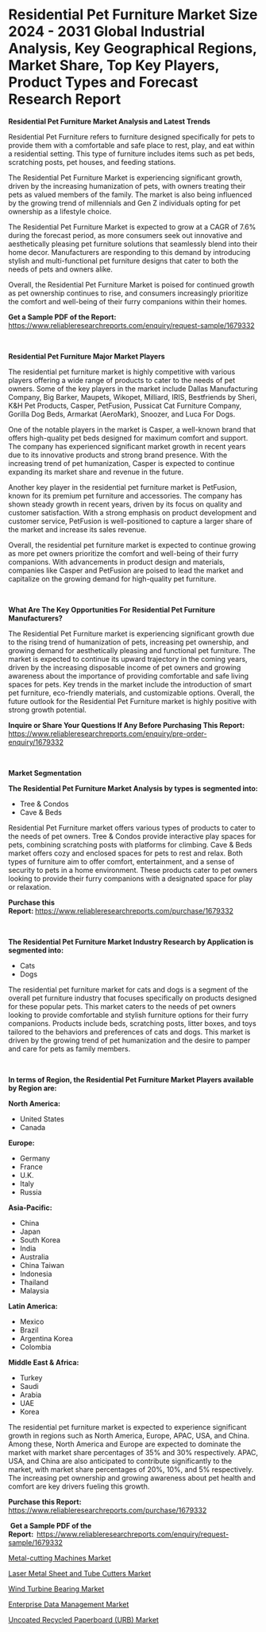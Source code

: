 <p><h1>Residential Pet Furniture Market Size 2024 - 2031 Global Industrial Analysis, Key Geographical Regions, Market Share, Top Key Players, Product Types and Forecast Research Report</h1></p><p><strong>Residential Pet Furniture Market Analysis and Latest Trends</strong></p>
<p><p>Residential Pet Furniture refers to furniture designed specifically for pets to provide them with a comfortable and safe place to rest, play, and eat within a residential setting. This type of furniture includes items such as pet beds, scratching posts, pet houses, and feeding stations.</p><p>The Residential Pet Furniture Market is experiencing significant growth, driven by the increasing humanization of pets, with owners treating their pets as valued members of the family. The market is also being influenced by the growing trend of millennials and Gen Z individuals opting for pet ownership as a lifestyle choice.</p><p>The Residential Pet Furniture Market is expected to grow at a CAGR of 7.6% during the forecast period, as more consumers seek out innovative and aesthetically pleasing pet furniture solutions that seamlessly blend into their home decor. Manufacturers are responding to this demand by introducing stylish and multi-functional pet furniture designs that cater to both the needs of pets and owners alike.</p><p>Overall, the Residential Pet Furniture Market is poised for continued growth as pet ownership continues to rise, and consumers increasingly prioritize the comfort and well-being of their furry companions within their homes.</p></p>
<p><strong>Get a Sample PDF of the Report:&nbsp;</strong> <a href="https://www.reliableresearchreports.com/enquiry/request-sample/1679332">https://www.reliableresearchreports.com/enquiry/request-sample/1679332</a></p>
<p>&nbsp;</p>
<p><strong>Residential Pet Furniture Major Market Players</strong></p>
<p><p>The residential pet furniture market is highly competitive with various players offering a wide range of products to cater to the needs of pet owners. Some of the key players in the market include Dallas Manufacturing Company, Big Barker, Maupets, Wikopet, Milliard, IRIS, Bestfriends by Sheri, K&H Pet Products, Casper, PetFusion, Pussicat Cat Furniture Company, Gorilla Dog Beds, Armarkat (AeroMark), Snoozer, and Luca For Dogs.</p><p>One of the notable players in the market is Casper, a well-known brand that offers high-quality pet beds designed for maximum comfort and support. The company has experienced significant market growth in recent years due to its innovative products and strong brand presence. With the increasing trend of pet humanization, Casper is expected to continue expanding its market share and revenue in the future.</p><p>Another key player in the residential pet furniture market is PetFusion, known for its premium pet furniture and accessories. The company has shown steady growth in recent years, driven by its focus on quality and customer satisfaction. With a strong emphasis on product development and customer service, PetFusion is well-positioned to capture a larger share of the market and increase its sales revenue.</p><p>Overall, the residential pet furniture market is expected to continue growing as more pet owners prioritize the comfort and well-being of their furry companions. With advancements in product design and materials, companies like Casper and PetFusion are poised to lead the market and capitalize on the growing demand for high-quality pet furniture.</p></p>
<p>&nbsp;</p>
<p><strong>What Are The Key Opportunities For Residential Pet Furniture Manufacturers?</strong></p>
<p><p>The Residential Pet Furniture market is experiencing significant growth due to the rising trend of humanization of pets, increasing pet ownership, and growing demand for aesthetically pleasing and functional pet furniture. The market is expected to continue its upward trajectory in the coming years, driven by the increasing disposable income of pet owners and growing awareness about the importance of providing comfortable and safe living spaces for pets. Key trends in the market include the introduction of smart pet furniture, eco-friendly materials, and customizable options. Overall, the future outlook for the Residential Pet Furniture market is highly positive with strong growth potential.</p></p>
<p><strong>Inquire or Share Your Questions If Any Before Purchasing This Report:</strong> <a href="https://www.reliableresearchreports.com/enquiry/pre-order-enquiry/1679332">https://www.reliableresearchreports.com/enquiry/pre-order-enquiry/1679332</a></p>
<p>&nbsp;</p>
<p><strong>Market Segmentation</strong></p>
<p><strong>The Residential Pet Furniture Market Analysis by types is segmented into:</strong></p>
<p><ul><li>Tree & Condos</li><li>Cave & Beds</li></ul></p>
<p><p>Residential Pet Furniture market offers various types of products to cater to the needs of pet owners. Tree & Condos provide interactive play spaces for pets, combining scratching posts with platforms for climbing. Cave & Beds market offers cozy and enclosed spaces for pets to rest and relax. Both types of furniture aim to offer comfort, entertainment, and a sense of security to pets in a home environment. These products cater to pet owners looking to provide their furry companions with a designated space for play or relaxation.</p></p>
<p><strong>Purchase this Report:&nbsp;</strong><a href="https://www.reliableresearchreports.com/purchase/1679332">https://www.reliableresearchreports.com/purchase/1679332</a></p>
<p>&nbsp;</p>
<p><strong>The Residential Pet Furniture Market Industry Research by Application is segmented into:</strong></p>
<p><ul><li>Cats</li><li>Dogs</li></ul></p>
<p><p>The residential pet furniture market for cats and dogs is a segment of the overall pet furniture industry that focuses specifically on products designed for these popular pets. This market caters to the needs of pet owners looking to provide comfortable and stylish furniture options for their furry companions. Products include beds, scratching posts, litter boxes, and toys tailored to the behaviors and preferences of cats and dogs. This market is driven by the growing trend of pet humanization and the desire to pamper and care for pets as family members.</p></p>
<p>&nbsp;</p>
<p><strong>In terms of Region, the Residential Pet Furniture Market Players available by Region are:</strong></p>
<p>
    <p> <strong> North America: </strong>
        <ul>
            <li>United States</li>
            <li>Canada</li>
        </ul>
        </p> 
    <p> <strong> Europe: </strong>
        <ul>
            <li>Germany</li>
            <li>France</li>
            <li>U.K.</li>
            <li>Italy</li>
            <li>Russia</li>
        </ul>
        </p> 
    <p> <strong> Asia-Pacific: </strong>
        <ul>
            <li>China</li>
            <li>Japan</li>
            <li>South Korea</li>
            <li>India</li>
            <li>Australia</li>
            <li>China Taiwan</li>
            <li>Indonesia</li>
            <li>Thailand</li>
            <li>Malaysia</li>
        </ul>
        </p> 
    <p> <strong> Latin America: </strong>
        <ul>
            <li>Mexico</li>
            <li>Brazil</li>
            <li>Argentina Korea</li>
            <li>Colombia</li>
        </ul>
        </p> 
    <p> <strong> Middle East & Africa: </strong>
        <ul>
            <li>Turkey</li>
            <li>Saudi</li>
            <li>Arabia</li>
            <li>UAE</li>
            <li>Korea</li>
        </ul>
    </p>
    </p>
<p><p>The residential pet furniture market is expected to experience significant growth in regions such as North America, Europe, APAC, USA, and China. Among these, North America and Europe are expected to dominate the market with market share percentages of 35% and 30% respectively. APAC, USA, and China are also anticipated to contribute significantly to the market, with market share percentages of 20%, 10%, and 5% respectively. The increasing pet ownership and growing awareness about pet health and comfort are key drivers fueling this growth.</p></p>
<p><strong>Purchase this Report: </strong><a href="https://www.reliableresearchreports.com/purchase/1679332">https://www.reliableresearchreports.com/purchase/1679332</a></p>
<p>&nbsp;<strong>Get a Sample PDF of the Report:&nbsp;&nbsp;</strong><a href="https://www.reliableresearchreports.com/enquiry/request-sample/1679332">https://www.reliableresearchreports.com/enquiry/request-sample/1679332</a></p>
<p><strong></strong></p>
<p><p><a href="https://github.com/santosh758595/Market-Research-Report-List-3/blob/main/metal-cutting-machines-market.md">Metal-cutting Machines Market</a></p><p><a href="https://issuu.com/reportprime-2/docs/laser-metal-sheet-and-tube-cutters-market-size-203">Laser Metal Sheet and Tube Cutters Market</a></p><p><a href="https://github.com/elizabethdagraca/Market-Research-Report-List-2/blob/main/wind-turbine-bearing-market.md">Wind Turbine Bearing Market</a></p><p><a href="https://medium.com/@faeernser3445/enterprise-data-management-market-outlook-industry-overview-and-forecast-2024-to-2031-d91effbc6685">Enterprise Data Management Market</a></p><p><a href="https://issuu.com/reportprime-2/docs/uncoated-recycled-paperboard-urb-market-size-2030.">Uncoated Recycled Paperboard (URB) Market</a></p></p>